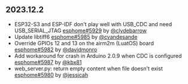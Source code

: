 ## 2023.12.2

- ESP32-S3 and ESP-IDF don't play well with USB_CDC and need USB_SERIAL_JTAG [esphome#5929](https://github.com/esphome/esphome/pull/5929) by [@clydebarrow](https://github.com/clydebarrow)
- Update libtiff6 [esphome#5985](https://github.com/esphome/esphome/pull/5985) by [@cvandesande](https://github.com/cvandesande)
- Override GPIOs 12 and 13 on the airm2m (LuatOS) board  [esphome#5982](https://github.com/esphome/esphome/pull/5982) by [@davidmonro](https://github.com/davidmonro)
- Add workaround for crash in Arduino 2.0.9 when CDC is configured [esphome#5987](https://github.com/esphome/esphome/pull/5987) by [@kbx81](https://github.com/kbx81)
- web_server.py: return empty content when file doesn't exist [esphome#5980](https://github.com/esphome/esphome/pull/5980) by [@jessicah](https://github.com/jessicah)

